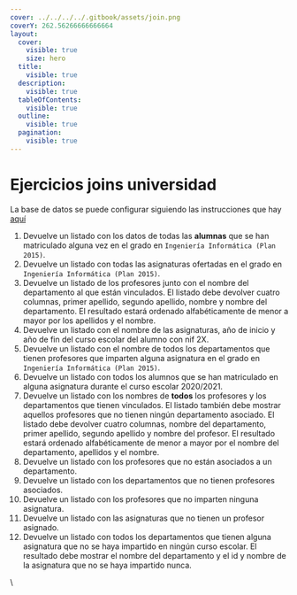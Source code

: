 ```yaml
---
cover: ../../../../.gitbook/assets/join.png
coverY: 262.56266666666664
layout:
  cover:
    visible: true
    size: hero
  title:
    visible: true
  description:
    visible: true
  tableOfContents:
    visible: true
  outline:
    visible: true
  pagination:
    visible: true
---
```


# Ejercicios joins universidad

La base de datos se puede configurar siguiendo las instrucciones que hay [aquí](../../../../ut07-procedimientos-almacenados-funciones-y-triggers/procedimientos-almacenados.md#universidad)

1. Devuelve un listado con los datos de todas las **alumnas** que se han matriculado alguna vez en el grado en `Ingeniería Informática (Plan 2015)`.
2. Devuelve un listado con todas las asignaturas ofertadas en el grado en `Ingeniería Informática (Plan 2015)`.
3. Devuelve un listado de los profesores junto con el nombre del departamento al que están vinculados. El listado debe devolver cuatro columnas, primer apellido, segundo apellido, nombre y nombre del departamento. El resultado estará ordenado alfabéticamente de menor a mayor por los apellidos y el nombre.
4. Devuelve un listado con el nombre de las asignaturas, año de inicio y año de fin del curso escolar del alumno con nif 2X.
5. Devuelve un listado con el nombre de todos los departamentos que tienen profesores que imparten alguna asignatura en el grado en `Ingeniería Informática (Plan 2015)`.
6. Devuelve un listado con todos los alumnos que se han matriculado en alguna asignatura durante el curso escolar 2020/2021.
7. Devuelve un listado con los nombres de **todos** los profesores y los departamentos que tienen vinculados. El listado también debe mostrar aquellos profesores que no tienen ningún departamento asociado. El listado debe devolver cuatro columnas, nombre del departamento, primer apellido, segundo apellido y nombre del profesor. El resultado estará ordenado alfabéticamente de menor a mayor por el nombre del departamento, apellidos y el nombre.
8. Devuelve un listado con los profesores que no están asociados a un departamento.
9. Devuelve un listado con los departamentos que no tienen profesores asociados.
10. Devuelve un listado con los profesores que no imparten ninguna asignatura.
11. Devuelve un listado con las asignaturas que no tienen un profesor asignado.
12. Devuelve un listado con todos los departamentos que tienen alguna asignatura que no se haya impartido en ningún curso escolar. El resultado debe mostrar el nombre del departamento y el id y nombre de la asignatura que no se haya impartido nunca.

\
